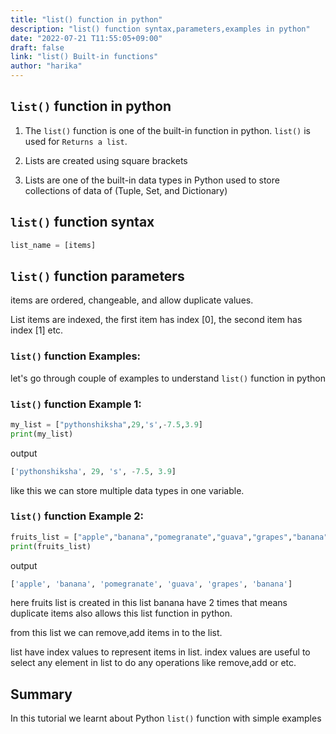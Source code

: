 ```yaml
---
title: "list() function in python"
description: "list() function syntax,parameters,examples in python"
date: "2022-07-21 T11:55:05+09:00"
draft: false
link: "list() Built-in functions"
author: "harika"
---
```


## `list()` function in python
1. The `list()` function is one of the built-in function in python.
`list()` is used for `Returns a list`.

2. Lists are created using square brackets

3. Lists are one of the built-in data types in Python used to store collections of data of (Tuple, Set, and Dictionary)

## `list()` function syntax
```python
list_name = [items]
```
## `list()` function parameters
items are ordered, changeable, and allow duplicate values.

List items are indexed, the first item has index [0], the second item has index [1] etc.

### `list()` function Examples:

let's go through couple of examples to understand `list()` function in python

### `list()` function Example 1:
```python
my_list = ["pythonshiksha",29,'s',-7.5,3.9]
print(my_list)
```
output
```python
['pythonshiksha', 29, 's', -7.5, 3.9]
```
like this we can store multiple data types in one variable.

### `list()` function Example 2:
```python
fruits_list = ["apple","banana","pomegranate","guava","grapes","banana"]
print(fruits_list)
```
output
```python
['apple', 'banana', 'pomegranate', 'guava', 'grapes', 'banana']
```
here fruits list is created in this list banana have 2 times that means duplicate items also allows this list function in python.

from this list we can remove,add items in to the list.

list have index values to represent items in list.
index values are useful to select any element in list to do any operations like remove,add or etc.

## Summary
In this tutorial we learnt about Python `list()` function with simple examples

